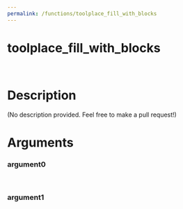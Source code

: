 ```yaml
---
permalink: /functions/toolplace_fill_with_blocks
---
```

# toolplace_fill_with_blocks  
&nbsp;  
# Description  
(No description provided. Feel free to make a pull request!) 
&nbsp;  
# Arguments
### argument0

&nbsp;    
### argument1

&nbsp;    


